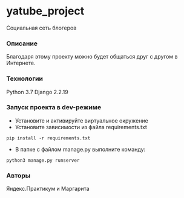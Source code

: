 # yatube_project
Социальная сеть блогеров
### Описание
Благодаря этому проекту можно будет общаться друг с другом в Интернете.
### Технологии
Python 3.7
Django 2.2.19
### Запуск проекта в dev-режиме
- Установите и активируйте виртуальное окружение
- Установите зависимости из файла requirements.txt
```
pip install -r requirements.txt
``` 
- В папке с файлом manage.py выполните команду:
```
python3 manage.py runserver
```
### Авторы
Яндекс.Практикум и Маргарита

